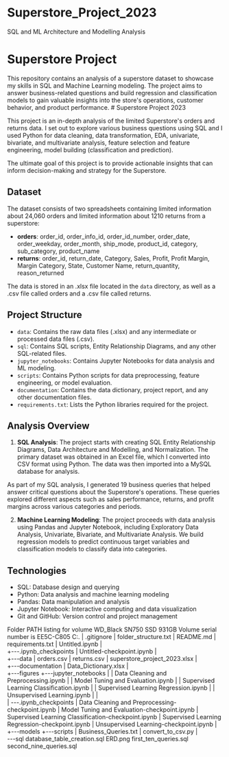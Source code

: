 # Superstore_Project_2023
SQL and ML Architecture and Modelling Analysis

# Superstore Project

This repository contains an analysis of a superstore dataset to showcase my skills in SQL and Machine Learning modeling. The project aims to answer business-related questions and build regression and classification models to gain valuable insights into the store's operations, customer behavior, and product performance. # Superstore Project 2023

This project is an in-depth analysis of the limited Superstore's orders and returns data. I set out to explore various business questions using SQL and I used Python for data cleaning, data transformation, EDA, univariate, bivariate, and multivariate analysis, feature selection and feature engineering, model building (classification and prediction).


The ultimate goal of this project is to provide actionable insights that can inform decision-making and strategy for the Superstore.


## Dataset

The dataset consists of two spreadsheets containing limited information about 24,060 orders and limited information about 1210 returns from a superstore:

- **orders**: order_id, order_info_id, order_id_number, order_date, order_weekday, order_month, ship_mode, product_id, category, sub_category, product_name
- **returns**: order_id, return_date, Category, Sales, Profit, Profit Margin, Margin Category, State, Customer Name, return_quantity, reason_returned

The data is stored in an .xlsx file located in the `data` directory, as well as a .csv file called orders and a .csv file called returns.

## Project Structure

- `data`: Contains the raw data files (.xlsx) and any intermediate or processed data files (.csv).
- `sql`: Contains SQL scripts, Entity Relationship Diagrams, and any other SQL-related files.
- `jupyter_notebooks`: Contains Jupyter Notebooks for data analysis and ML modeling.
- `scripts`: Contains Python scripts for data preprocessing, feature engineering, or model evaluation.
- `documentation`: Contains the data dictionary, project report, and any other documentation files.
- `requirements.txt`: Lists the Python libraries required for the project.

## Analysis Overview

1. **SQL Analysis**: The project starts with creating SQL Entity Relationship Diagrams, Data Architecture and Modelling, and Normalization. The primary dataset was obtained in an Excel file, which I converted into CSV format using Python. The data was then imported into a MySQL database for analysis.

As part of my SQL analysis, I generated 19 business queries that helped answer critical questions about the Superstore's operations. These queries explored different aspects such as sales performance, returns, and profit margins across various categories and periods.

2. **Machine Learning Modeling**: The project proceeds with data analysis using Pandas and Jupyter Notebook, including Exploratory Data Analysis, Univariate, Bivariate, and Multivariate Analysis. We build regression models to predict continuous target variables and classification models to classify data into categories.

## Technologies

- SQL: Database design and querying
- Python: Data analysis and machine learning modeling
- Pandas: Data manipulation and analysis
- Jupyter Notebook: Interactive computing and data visualization
- Git and GitHub: Version control and project management


Folder PATH listing for volume WD_Black SN750 SSD 931GB
Volume serial number is EE5C-C805
C:.
|   .gitignore
|   folder_structure.txt
|   README.md
|   requirements.txt
|   Untitled.ipynb
|   
+---.ipynb_checkpoints
|       Untitled-checkpoint.ipynb
|       
+---data
|       orders.csv
|       returns.csv
|       superstore_project_2023.xlsx
|       
+---documentation
|       Data_Dictionary.xlsx
|       
+---figures
+---jupyter_notebooks
|   |   Data Cleaning and Preprocessing.ipynb
|   |   Model Tuning and Evaluation.ipynb
|   |   Supervised Learning Classification.ipynb
|   |   Supervised Learning Regression.ipynb
|   |   Unsupervised Learning.ipynb
|   |   
|   \---.ipynb_checkpoints
|           Data Cleaning and Preprocessing-checkpoint.ipynb
|           Model Tuning and Evaluation-checkpoint.ipynb
|           Supervised Learning Classification-checkpoint.ipynb
|           Supervised Learning Regression-checkpoint.ipynb
|           Unsupervised Learning-checkpoint.ipynb
|           
+---models
+---scripts
|       Business_Queries.txt
|       convert_to_csv.py
|       
\---sql
        database_table_creation.sql
        ERD.png
        first_ten_queries.sql
        second_nine_queries.sql
        

